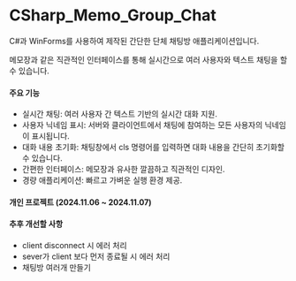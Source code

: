 # CSharp_Memo_Group_Chat

C#과 WinForms를 사용하여 제작된 간단한 단체 채팅방 애플리케이션입니다.

메모장과 같은 직관적인 인터페이스를 통해 실시간으로 여러 사용자와 텍스트 채팅을 할 수 있습니다.

#### 주요 기능
- 실시간 채팅: 여러 사용자 간 텍스트 기반의 실시간 대화 지원.
- 사용자 닉네임 표시: 서버와 클라이언트에서 채팅에 참여하는 모든 사용자의 닉네임이 표시됩니다.
- 대화 내용 초기화: 채팅창에서 cls 명령어를 입력하면 대화 내용을 간단히 초기화할 수 있습니다.
- 간편한 인터페이스: 메모장과 유사한 깔끔하고 직관적인 디자인.
- 경량 애플리케이션: 빠르고 가벼운 실행 환경 제공.

#### 개인 프로젝트 (2024.11.06 ~ 2024.11.07)

#### 추후 개선할 사항
- client disconnect 시 에러 처리
- sever가 client 보다 먼저 종료될 시 에러 처리
- 채팅방 여러개 만들기
